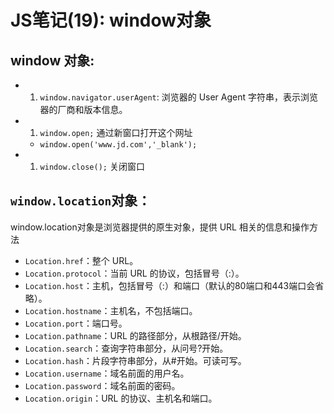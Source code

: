 # JS笔记(19): window对象

## window 对象:

- 1. `window.navigator.userAgent`: 浏览器的 User Agent 字符串，表示浏览器的厂商和版本信息。

- 1. `window.open;` 通过新窗口打开这个网址

  - `window.open('www.jd.com','_blank');`

- 1. `window.close();` 关闭窗口

## `window.location`对象：

window.location对象是浏览器提供的原生对象，提供 URL 相关的信息和操作方法

- `Location.href`：整个 URL。
- `Location.protocol`：当前 URL 的协议，包括冒号（:）。
- `Location.host`：主机，包括冒号（:）和端口（默认的80端口和443端口会省略）。
- `Location.hostname`：主机名，不包括端口。
- `Location.port`：端口号。
- `Location.pathname`：URL 的路径部分，从根路径/开始。
- `Location.search`：查询字符串部分，从问号?开始。
- `Location.hash`：片段字符串部分，从#开始。可读可写。
- `Location.username`：域名前面的用户名。
- `Location.password`：域名前面的密码。
- `Location.origin`：URL 的协议、主机名和端口。

